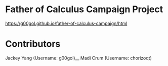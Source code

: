 # Father of Calculus Campaign Project
 
https://g00gol.github.io/father-of-calculus-campaign/html

# Contributors
Jackey Yang (Username: g00gol)__
Madi Crum (Username: chorizoqt)
